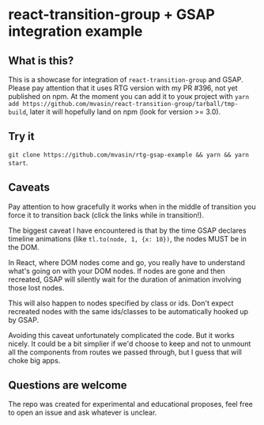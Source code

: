 # react-transition-group + GSAP integration example

## What is this?
This is a showcase for integration of `react-transition-group` and GSAP.
Please pay attention that it uses RTG version with my PR #396, not yet published on npm. At the moment you can add it to youк project with `yarn add https://github.com/mvasin/react-transition-group/tarball/tmp-build`, later it will hopefully land on npm (look for version >= 3.0).

## Try it
`git clone https://github.com/mvasin/rtg-gsap-example && yarn && yarn start`.

## Caveats
Pay attention to how gracefully it works when in the middle of transition you force it to transition back (click the links while in transition!).

The biggest caveat I have encountered is that by the time GSAP declares timeline animations (like `tl.to(node, 1, {x: 10})`, the nodes MUST be in the DOM.

In React, where DOM nodes come and go, you really have to understand what's going on with your DOM nodes. If nodes are gone and then recreated, GSAP will silently wait for the duration of animation involving those lost nodes.

This will also happen to nodes specified by class or ids. Don't expect recreated nodes with the same ids/classes to be automatically hooked up by GSAP.

Avoiding this caveat unfortunately complicated the code. But it works nicely. It could be a bit simplier if we'd choose to keep and not to unmount all the components from routes we passed through, but I guess that will choke big apps.

## Questions are welcome
The repo was created for experimental and educational proposes, feel free to open an issue and ask whatever is unclear.
